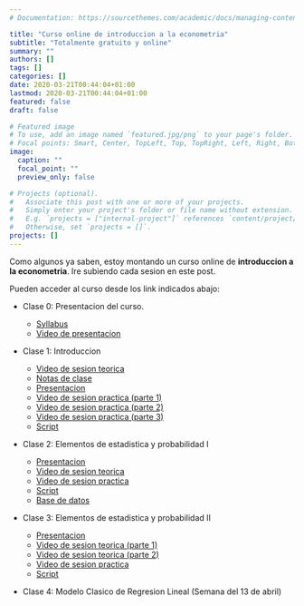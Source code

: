 ```yaml
---
# Documentation: https://sourcethemes.com/academic/docs/managing-content/

title: "Curso online de introduccion a la econometria"
subtitle: "Totalmente gratuito y online"
summary: ""
authors: []
tags: []
categories: []
date: 2020-03-21T00:44:04+01:00
lastmod: 2020-03-21T00:44:04+01:00
featured: false
draft: false

# Featured image
# To use, add an image named `featured.jpg/png` to your page's folder.
# Focal points: Smart, Center, TopLeft, Top, TopRight, Left, Right, BottomLeft, Bottom, BottomRight.
image:
  caption: ""
  focal_point: ""
  preview_only: false

# Projects (optional).
#   Associate this post with one or more of your projects.
#   Simply enter your project's folder or file name without extension.
#   E.g. `projects = ["internal-project"]` references `content/project/deep-learning/index.md`.
#   Otherwise, set `projects = []`.
projects: []
---
```

Como algunos ya saben, estoy montando un curso online de **introduccion a la econometria**. Ire subiendo cada sesion en este post.

Pueden acceder al curso desde los link indicados abajo:

* Clase 0: Presentacion del curso.
  + [Syllabus](syllabus_intro_econometria.pdf)
  + [Video de presentacion](https://youtu.be/-olsXU62SeY)

* Clase 1: Introduccion
  + [Video de sesion teorica](https://youtu.be/qpBmjcXG3oc)
  + [Notas de clase](clase_1.pdf)
  + [Presentacion](clase_1_pres.pdf)
  + [Video de sesion practica (parte 1)](https://youtu.be/ab-EHHPKr1w)
  + [Video de sesion practica (parte 2)](https://youtu.be/WTc6F9o4rbM)
  + [Video de sesion practica (parte 3)](https://youtu.be/owuknUzTWd4)
  + [Script](clase1.R)

* Clase 2: Elementos de estadistica y probabilidad I
  + [Presentacion](clase_2_pres.pdf)
  + [Video de sesion teorica](https://youtu.be/uUTnAOzUTpU)
  + [Video de sesion practica](https://youtu.be/1ANEfYrLtgg)
  + [Script](practica_2.R)
  + [Base de datos](dat_clase2.xlsx)

* Clase 3: Elementos de estadistica y probabilidad II
  + [Presentacion](clase_3_pres.pdf)
  + [Video de sesion teorica (parte 1)](https://youtu.be/jBNdaMxtQOk)
  + [Video de sesion teorica (parte 2)](https://youtu.be/56vmrOixkzc)
  + [Video de sesion practica](https://youtu.be/6Bgxqf_7r90)
  + [Script](practica_3.R)

* Clase 4: Modelo Clasico de Regresion Lineal (Semana del 13 de abril)